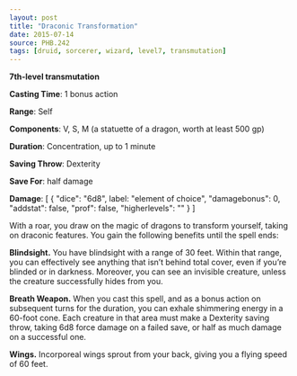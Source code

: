 ```yaml
---
layout: post
title: "Draconic Transformation"
date: 2015-07-14
source: PHB.242
tags: [druid, sorcerer, wizard, level7, transmutation]
---
```


**7th-level transmutation**

**Casting Time**: 1 bonus action

**Range**: Self

**Components**: V, S, M (a statuette of a dragon, worth at least 500 gp)

**Duration**: Concentration, up to 1 minute

**Saving Throw**: Dexterity

**Save For**: half damage

**Damage**: [ { "dice": "6d8", label: "element of choice", "damagebonus": 0, "addstat": false, "prof": false, "higherlevels": "" } ]

With a roar, you draw on the magic of dragons to transform yourself, taking on draconic features. You gain the following benefits until the spell ends:

**Blindsight.** You have blindsight with a range of 30 feet. Within that range, you can effectively see anything that isn’t behind total cover, even if you’re blinded or in darkness. Moreover, you can see an invisible creature, unless the creature successfully hides from you.

**Breath Weapon.** When you cast this spell, and as a bonus action on subsequent turns for the duration, you can exhale shimmering energy in a 60-foot cone. Each creature in that area must make a Dexterity saving throw, taking 6d8 force damage on a failed save, or half as much damage on a successful one.

**Wings.** Incorporeal wings sprout from your back, giving you a flying speed of 60 feet.